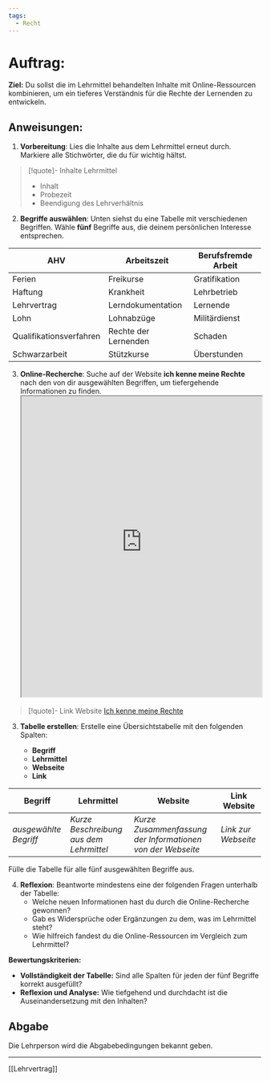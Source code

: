 ```yaml
---
tags:
  - Recht
---
```

# Auftrag:

**Ziel:** Du sollst die im Lehrmittel behandelten Inhalte mit Online-Ressourcen kombinieren, um ein tieferes Verständnis für die Rechte der Lernenden zu entwickeln.

## **Anweisungen:**

1. **Vorbereitung**: Lies die Inhalte aus dem Lehrmittel erneut durch. Markiere alle Stichwörter, die du für wichtig hältst.

>[!quote]- Inhalte Lehrmittel
>- Inhalt
>- Probezeit
>- Beendigung des Lehrverhältnis

2. **Begriffe auswählen**: Unten siehst du eine Tabelle mit verschiedenen Begriffen. Wähle **fünf** Begriffe aus, die deinem persönlichen Interesse entsprechen.


|AHV|Arbeitszeit|Berufsfremde Arbeit|
|---|---|---|
|Ferien|Freikurse|Gratifikation|
|Haftung|Krankheit|Lehrbetrieb|
|Lehrvertrag|Lerndokumentation|Lernende|
|Lohn|Lohnabzüge|Militärdienst|
|Qualifikationsverfahren|Rechte der Lernenden|Schaden|
|Schwarzarbeit|Stützkurse|Überstunden|

3. **Online-Recherche**: Suche auf der Website **ich kenne meine Rechte** nach den von dir ausgewählten Begriffen, um tiefergehende Informationen zu finden.
    <iframe width="100%" height="600" src="https://www.rechte-der-lernenden.ch/von-a-z/" allowfullscreen allow="geolocation *; autoplay; encrypted-media"></iframe>
>[!quote]- Link Website
>[Ich kenne meine Rechte](https://www.rechte-der-lernenden.ch/von-a-z/)

3. **Tabelle erstellen**: Erstelle eine Übersichtstabelle mit den folgenden Spalten:
    
    - **Begriff**
    - **Lehrmittel**
    - **Webseite**
    - **Link**

|Begriff|Lehrmittel|Website|Link Website|
|---|---|---|---|
|_ausgewählte Begriff_|_Kurze Beschreibung aus dem Lehrmittel_|_Kurze Zusammenfassung der Informationen von der Webseite_|_Link zur Webseite_|

Fülle die Tabelle für alle fünf ausgewählten Begriffe aus.
    
4. **Reflexion**: Beantworte mindestens eine der folgenden Fragen unterhalb der Tabelle:
    - Welche neuen Informationen hast du durch die Online-Recherche gewonnen?
    - Gab es Widersprüche oder Ergänzungen zu dem, was im Lehrmittel steht?
    - Wie hilfreich fandest du die Online-Ressourcen im Vergleich zum Lehrmittel?

**Bewertungskriterien:**

- **Vollständigkeit der Tabelle:** Sind alle Spalten für jeden der fünf Begriffe korrekt ausgefüllt?
- **Reflexion und Analyse:** Wie tiefgehend und durchdacht ist die Auseinandersetzung mit den Inhalten? 

## Abgabe
Die Lehrperson wird die Abgabebedingungen bekannt geben.

---

[[Lehrvertrag]]
